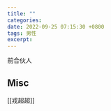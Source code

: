 ```yaml
---
title: ""
categories: 
date: 2022-09-25 07:15:30 +0800
tags: 男性
excerpt: 
---
```


前合伙人



## Misc

[[戎超超]]

